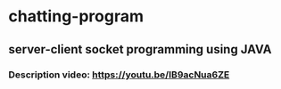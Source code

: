 # chatting-program
## server-client socket programming using JAVA
### Description video: https://youtu.be/IB9acNua6ZE
